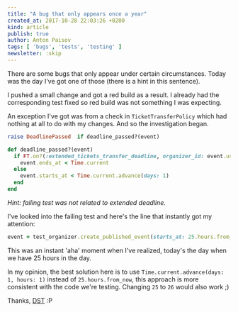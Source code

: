 ```yaml
---
title: "A bug that only appears once a year"
created_at: 2017-10-28 22:03:26 +0200
kind: article
publish: true
author: Anton Paisov
tags: [ 'bugs', 'tests', 'testing' ]
newsletter: :skip
---
```


There are some bugs that only appear under certain circumstances. Today was the day I've got one of those (there is a hint in this sentence).

<!-- more -->

I pushed a small change and got a red build as a result. I already had the corresponding test fixed so red build was not something I was expecting.

An exception I've got was from a check in `TicketTransferPolicy` which had nothing at all to do with my changes. And so the investigation began.

```ruby
raise DeadlinePassed  if deadline_passed?(event)
```

```ruby
def deadline_passed?(event)
  if FT.on?(:extended_tickets_transfer_deadline, organizer_id: event.user_id)
    event.ends_at < Time.current
  else
    event.starts_at < Time.current.advance(days: 1)
  end
end
```

_Hint: failing test was not related to extended deadline._

I've looked into the failing test and here's the line that instantly got my attention:

```ruby
event = test_organizer.create_published_event(starts_at: 25.hours.from_now)
```

This was an instant 'aha' moment when I've realized, today's the day when we have 25 hours in the day.

In my opinion, the best solution here is to use `Time.current.advance(days: 1, hours: 1)` instead of `25.hours.from_now`, this approach is more consistent with the code we're testing.
Changing `25` to `26` would also work ;)

Thanks, [DST](https://www.timeanddate.com/time/dst/) :P